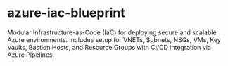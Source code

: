 # azure-iac-blueprint
Modular Infrastructure-as-Code (IaC) for deploying secure and scalable Azure environments. Includes setup for VNETs, Subnets, NSGs, VMs, Key Vaults, Bastion Hosts, and Resource Groups with CI/CD integration via Azure Pipelines.
